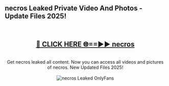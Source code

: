 <h2>necros Leaked Private Video And Photos - Update Files 2025!</h2>
<br>
<div align="center">
<h2><a href="https://top-ai-tools.click/QrbHav" rel="nofollow">🔴 CLICK HERE 🌐==►► necros</a></h2>
<br>
Get necros leaked all content. Now you can access all videos and pictures of necros. New Updated Files 2025!
<br>
<br>
<a href="https://top-ai-tools.click/QrbHav" rel="nofollow" data-target="animated-image.originalLink"><img src="https://i.ibb.co.com/WyWwxjT/player-gif2.gif" alt="necros Leaked  OnlyFans" style="max-width: 100%; display: inline-block;" data-target="animated-image.originalImage"></a>
</div>
<br>